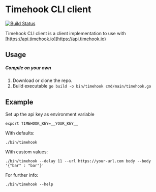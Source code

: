 # Timehook CLI client

[![Build Status](https://travis-ci.org/timehook/cli-client.svg?branch=master)](https://travis-ci.org/timehook/cli-client)

Timehook CLI client is a client implementation to use with [https://api.timehook.io](https://api.timehook.io)

## Usage

##### Compile on your own

1. Download or clone the repo.
2. Build executable `go build -o bin/timehook cmd/main/timehook.go`

## Example

Set up the api key as environment variable

    export TIMEHOOK_KEY=__YOUR_KEY__


With defaults: 

    ./bin/timehook
    
With custom values:

    ./bin/timehook --delay 11 --url https://your-url.com body --body '{"bar" : "bar"}'
      
      
For further info:
 
    ./bin/timehook --help      
